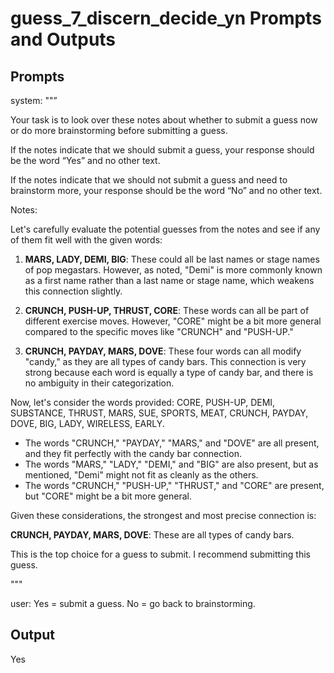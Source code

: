 # guess_7_discern_decide_yn Prompts and Outputs

## Prompts

system: ""”

Your task is to look over these notes about whether to submit a guess now or do more brainstorming before submitting a guess.

If the notes indicate that we should submit a guess, your response should be the word “Yes” and no other text.

If the notes indicate that we should not submit a guess and need to brainstorm more, your response should be the word “No” and no other text.

Notes:

Let's carefully evaluate the potential guesses from the notes and see if any of them fit well with the given words:

1. **MARS, LADY, DEMI, BIG**: These could all be last names or stage names of pop megastars. However, as noted, "Demi" is more commonly known as a first name rather than a last name or stage name, which weakens this connection slightly.

2. **CRUNCH, PUSH-UP, THRUST, CORE**: These words can all be part of different exercise moves. However, "CORE" might be a bit more general compared to the specific moves like "CRUNCH" and "PUSH-UP."

3. **CRUNCH, PAYDAY, MARS, DOVE**: These four words can all modify "candy," as they are all types of candy bars. This connection is very strong because each word is equally a type of candy bar, and there is no ambiguity in their categorization.

Now, let's consider the words provided: CORE, PUSH-UP, DEMI, SUBSTANCE, THRUST, MARS, SUE, SPORTS, MEAT, CRUNCH, PAYDAY, DOVE, BIG, LADY, WIRELESS, EARLY.

- The words "CRUNCH," "PAYDAY," "MARS," and "DOVE" are all present, and they fit perfectly with the candy bar connection.
- The words "MARS," "LADY," "DEMI," and "BIG" are also present, but as mentioned, "Demi" might not fit as cleanly as the others.
- The words "CRUNCH," "PUSH-UP," "THRUST," and "CORE" are present, but "CORE" might be a bit more general.

Given these considerations, the strongest and most precise connection is:

**CRUNCH, PAYDAY, MARS, DOVE**: These are all types of candy bars.

This is the top choice for a guess to submit. I recommend submitting this guess.

"""

user: Yes = submit a guess. No = go back to brainstorming.

## Output

Yes

